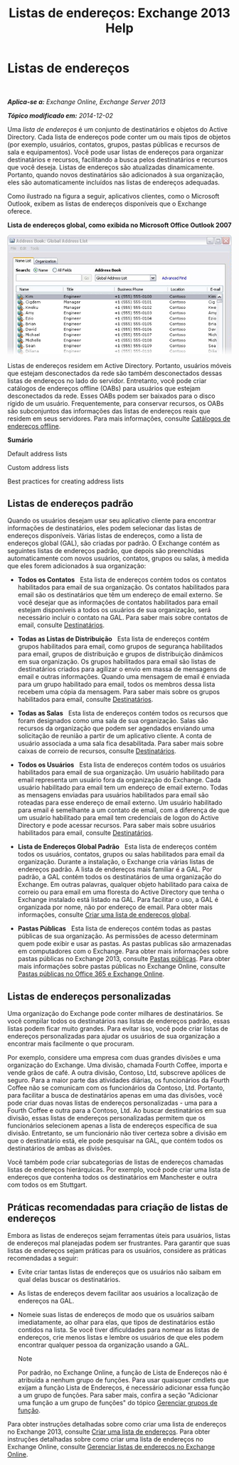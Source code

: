 ﻿---
title: 'Listas de endereços: Exchange 2013 Help'
TOCTitle: Listas de endereços
ms:assetid: 8ee2672a-3a45-4897-8cc0-fa23c374dbf9
ms:mtpsurl: https://technet.microsoft.com/pt-br/library/Bb232119(v=EXCHG.150)
ms:contentKeyID: 50486145
ms.date: 05/22/2018
mtps_version: v=EXCHG.150
ms.translationtype: MT
---

# Listas de endereços

 

_**Aplica-se a:** Exchange Online, Exchange Server 2013_

_**Tópico modificado em:** 2014-12-02_

Uma *lista de endereços* é um conjunto de destinatários e objetos do Active Directory. Cada lista de endereços pode conter um ou mais tipos de objetos (por exemplo, usuários, contatos, grupos, pastas públicas e recursos de sala e equipamentos). Você pode usar listas de endereços para organizar destinatários e recursos, facilitando a busca pelos destinatários e recursos que você deseja. Listas de endereços são atualizadas dinamicamente. Portanto, quando novos destinatários são adicionados à sua organização, eles são automaticamente incluídos nas listas de endereços adequadas.

Como ilustrado na figura a seguir, aplicativos clientes, como o Microsoft Outlook, exibem as listas de endereços disponíveis que o Exchange oferece.

**Lista de endereços global, como exibida no Microsoft Office Outlook 2007**

![Listas de endereços exibidas no Outlook 2007](images/Bb232119.54d7729c-2e28-4863-8944-b0c37dabbbb3(EXCHG.150).gif "Listas de endereços exibidas no Outlook 2007")

Listas de endereços residem em Active Directory. Portanto, usuários móveis que estejam desconectados da rede são também desconectados dessas listas de endereços no lado do servidor. Entretanto, você pode criar catálogos de endereços offline (OABs) para usuários que estejam desconectados da rede. Esses OABs podem ser baixados para o disco rígido de um usuário. Frequentemente, para conservar recursos, os OABs são subconjuntos das informações das listas de endereços reais que residem em seus servidores. Para mais informações, consulte [Catálogos de endereços offline](offline-address-books-exchange-2013-help.md).

**Sumário**

Default address lists

Custom address lists

Best practices for creating address lists

## Listas de endereços padrão

Quando os usuários desejam usar seu aplicativo cliente para encontrar informações de destinatários, eles podem selecionar das listas de endereços disponíveis. Várias listas de endereços, como a lista de endereços global (GAL), são criadas por padrão. O Exchange contém as seguintes listas de endereços padrão, que depois são preenchidas automaticamente com novos usuários, contatos, grupos ou salas, à medida que eles forem adicionados à sua organização:

  - **Todos os Contatos**   Esta lista de endereços contém todos os contatos habilitados para email de sua organização. Os contatos habilitados para email são os destinatários que têm um endereço de email externo. Se você desejar que as informações de contatos habilitados para email estejam disponíveis a todos os usuários de sua organização, será necessário incluir o contato na GAL. Para saber mais sobre contatos de email, consulte [Destinatários](recipients-exchange-2013-help.md).

  - **Todas as Listas de Distribuição**   Esta lista de endereços contém grupos habilitados para email, como grupos de segurança habilitados para email, grupos de distribuição e grupos de distribuição dinâmicos em sua organização. Os grupos habilitados para email são listas de destinatários criados para agilizar o envio em massa de mensagens de email e outras informações. Quando uma mensagem de email é enviada para um grupo habilitado para email, todos os membros dessa lista recebem uma cópia da mensagem. Para saber mais sobre os grupos habilitados para email, consulte [Destinatários](recipients-exchange-2013-help.md).

  - **Todas as Salas**   Esta lista de endereços contém todos os recursos que foram designados como uma sala de sua organização. Salas são recursos da organização que podem ser agendados enviando uma solicitação de reunião a partir de um aplicativo cliente. A conta de usuário associada a uma sala fica desabilitada. Para saber mais sobre caixas de correio de recursos, consulte [Destinatários](recipients-exchange-2013-help.md).

  - **Todos os Usuários**   Esta lista de endereços contém todos os usuários habilitados para email de sua organização. Um usuário habilitado para email representa um usuário fora da organização do Exchange. Cada usuário habilitado para email tem um endereço de email externo. Todas as mensagens enviadas para usuários habilitados para email são roteadas para esse endereço de email externo. Um usuário habilitado para email é semelhante a um contato de email, com a diferença de que um usuário habilitado para email tem credenciais de logon do Active Directory e pode acessar recursos. Para saber mais sobre usuários habilitados para email, consulte [Destinatários](recipients-exchange-2013-help.md).

  - **Lista de Endereços Global Padrão**   Esta lista de endereços contém todos os usuários, contatos, grupos ou salas habilitados para email da organização. Durante a instalação, o Exchange cria várias listas de endereços padrão. A lista de endereços mais familiar é a GAL. Por padrão, a GAL contém todos os destinatários de uma organização do Exchange. Em outras palavras, qualquer objeto habilitado para caixa de correio ou para email em uma floresta do Active Directory que tenha o Exchange instalado está listado na GAL. Para facilitar o uso, a GAL é organizada por nome, não por endereço de email. Para obter mais informações, consulte [Criar uma lista de endereços global](create-a-global-address-list-exchange-2013-help.md).

  - **Pastas Públicas**   Esta lista de endereços contém todas as pastas públicas de sua organização. As permissões de acesso determinam quem pode exibir e usar as pastas. As pastas publicas são armazenadas em computadores com o Exchange. Para obter mais informações sobre pastas públicas no Exchange 2013, consulte [Pastas públicas](public-folders-exchange-2013-help.md). Para obter mais informações sobre pastas públicas no Exchange Online, consulte [Pastas públicas no Office 365 e Exchange Online](https://technet.microsoft.com/pt-br/library/jj200758\(v=exchg.150\)).

## Listas de endereços personalizadas

Uma organização do Exchange pode conter milhares de destinatários. Se você compilar todos os destinatários nas listas de endereços padrão, essas listas podem ficar muito grandes. Para evitar isso, você pode criar listas de endereços personalizadas para ajudar os usuários de sua organização a encontrar mais facilmente o que procuram.

Por exemplo, considere uma empresa com duas grandes divisões e uma organização do Exchange. Uma divisão, chamada Fourth Coffee, importa e vende grãos de café. A outra divisão, Contoso, Ltd, subscreve apólices de seguro. Para a maior parte das atividades diárias, os funcionários da Fourth Coffee não se comunicam com os funcionários da Contoso, Ltd. Portanto, para facilitar a busca de destinatários apenas em uma das divisões, você pode criar duas novas listas de endereços personalizadas - uma para a Fourth Coffee e outra para a Contoso, Ltd. Ao buscar destinatários em sua divisão, essas listas de endereços personalizadas permitem que os funcionários selecionem apenas a lista de endereços específica de sua divisão. Entretanto, se um funcionário não tiver certeza sobre a divisão em que o destinatário está, ele pode pesquisar na GAL, que contém todos os destinatários de ambas as divisões.

Você também pode criar subcategorias de listas de endereços chamadas listas de endereços hierárquicas. Por exemplo, você pode criar uma lista de endereços que contenha todos os destinatários em Manchester e outra com todos os em Stuttgart.

## Práticas recomendadas para criação de listas de endereços

Embora as listas de endereços sejam ferramentas úteis para usuários, listas de endereços mal planejadas podem ser frustrantes. Para garantir que suas listas de endereços sejam práticas para os usuários, considere as práticas recomendadas a seguir:

  - Evite criar tantas listas de endereços que os usuários não saibam em qual delas buscar os destinatários.

  - As listas de endereços devem facilitar aos usuários a localização de endereços na GAL.

  - Nomeie suas listas de endereços de modo que os usuários saibam imediatamente, ao olhar para elas, que tipos de destinatários estão contidos na lista. Se você tiver dificuldades para nomear as listas de endereços, crie menos listas e lembre os usuários de que eles podem encontrar qualquer pessoa da organização usando a GAL.
    

    > [!NOTE]
    > Por padrão, no Exchange Online, a função de Lista de Endereços não é atribuída a nenhum grupo de funções. Para usar quaisquer cmdlets que exijam a função Lista de Endereços, é necessário adicionar essa função a um grupo de funções. Para saber mais, confira a seção "Adicionar uma função a um grupo de funções" do tópico <A href="manage-role-groups-exchange-2013-help.md">Gerenciar grupos de função</A>.



Para obter instruções detalhadas sobre como criar uma lista de endereços no Exchange 2013, consulte [Criar uma lista de endereços](create-an-address-list-exchange-2013-help.md). Para obter instruções detalhadas sobre como criar uma lista de endereços no Exchange Online, consulte [Gerenciar listas de endereços no Exchange Online](https://technet.microsoft.com/pt-br/library/jj983798\(v=exchg.150\)).

